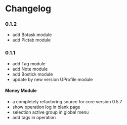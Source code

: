 # Changelog

### 0.1.2

- add Botask module
- add Pictab module

### 0.1.1

- add Tag module
- add Note module
- add Bostick module
- update by new version UProfile module

#### Money Module

- a completely refactoring source for core version 0.5.7
- show operation log in blank page
- selection active group in global menu
- add tags in operation
